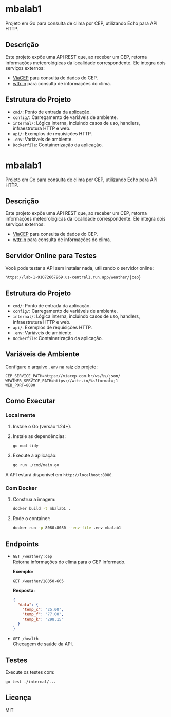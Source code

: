 # mbalab1

Projeto em Go para consulta de clima por CEP, utilizando Echo para API HTTP.

## Descrição

Este projeto expõe uma API REST que, ao receber um CEP, retorna informações meteorológicas da localidade correspondente. Ele integra dois serviços externos:

- [ViaCEP](https://viacep.com.br/) para consulta de dados do CEP.
- [wttr.in](https://wttr.in/) para consulta de informações do clima.

## Estrutura do Projeto

- `cmd/`: Ponto de entrada da aplicação.
- `config/`: Carregamento de variáveis de ambiente.
- `internal/`: Lógica interna, incluindo casos de uso, handlers, infraestrutura HTTP e web.
- `api/`: Exemplos de requisições HTTP.
- `.env`: Variáveis de ambiente.
- `Dockerfile`: Containerização da aplicação.
# mbalab1

Projeto em Go para consulta de clima por CEP, utilizando Echo para API HTTP.

## Descrição

Este projeto expõe uma API REST que, ao receber um CEP, retorna informações meteorológicas da localidade correspondente. Ele integra dois serviços externos:

- [ViaCEP](https://viacep.com.br/) para consulta de dados do CEP.
- [wttr.in](https://wttr.in/) para consulta de informações do clima.

## Servidor Online para Testes

Você pode testar a API sem instalar nada, utilizando o servidor online:

```
https://lab-1-91072667969.us-central1.run.app/weather/{cep}
```

## Estrutura do Projeto

- `cmd/`: Ponto de entrada da aplicação.
- `config/`: Carregamento de variáveis de ambiente.
- `internal/`: Lógica interna, incluindo casos de uso, handlers, infraestrutura HTTP e web.
- `api/`: Exemplos de requisições HTTP.
- `.env`: Variáveis de ambiente.
- `Dockerfile`: Containerização da aplicação.

## Variáveis de Ambiente

Configure o arquivo `.env` na raiz do projeto:

```
CEP_SERVICE_PATH=https://viacep.com.br/ws/%s/json/
WEATHER_SERVICE_PATH=https://wttr.in/%s?format=j1
WEB_PORT=8080
```

## Como Executar

### Localmente

1. Instale o Go (versão 1.24+).
2. Instale as dependências:

   ```sh
   go mod tidy
   ```

3. Execute a aplicação:

   ```sh
   go run ./cmd/main.go
   ```

A API estará disponível em `http://localhost:8080`.

### Com Docker

1. Construa a imagem:

   ```sh
   docker build -t mbalab1 .
   ```

2. Rode o container:

   ```sh
   docker run -p 8080:8080 --env-file .env mbalab1
   ```

## Endpoints

- `GET /weather/:cep`  
  Retorna informações do clima para o CEP informado.

  **Exemplo:**
  ```
  GET /weather/18050-605
  ```

  **Resposta:**
  ```json
  {
    "data": {
      "temp_c": "25.00",
      "temp_f": "77.00",
      "temp_k": "298.15"
    }
  }
  ```

- `GET /health`  
  Checagem de saúde da API.

## Testes

Execute os testes com:

```sh
go test ./internal/...
```

## Licença

MIT
